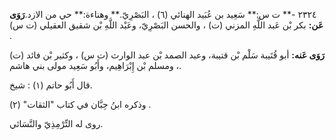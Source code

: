 ٢٣٢٤ -** ت س:** سَعِيد بن عُبَيد الهنائي (٦) ، البَصْرِيّ.** وهناءة:** حي من الازد.**رَوَى عَن:** بكر بْن عَبد اللَّهِ المزني (ت) ، والحسن البَصْرِيّ، وعَبْد اللَّهِ بْن شقيق العقيلي (ت س) .

**رَوَى عَنه:** أبو قُتَيبة سَلْم بْن قتيبة، وعبد الصمد بْن عبد الوارث (ت س) ، وكثير بْن فائد (ت) ، ومسلم بْن إِبْرَاهِيم، وأَبُو سَعِيد مولى بني هاشم.

قال أَبُو حاتم (١) : شيخ.

وذكره ابنُ حِبَّان في كتاب "الثقات" (٢) .

روى له التِّرْمِذِيّ والنَّسَائي.
